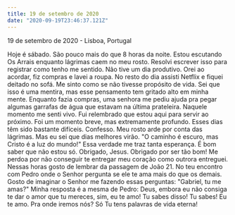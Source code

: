 ```yaml
---
title: 19 de setembro de 2020
date: "2020-09-19T23:46:37.121Z"
---
```


19 de setembro de 2020 - Lisboa, Portugal

Hoje é sábado. São pouco mais do que 8 horas da noite. Estou escutando Os Arrais enquanto lágrimas caem no meu rosto. Resolvi escrever isso para registrar como tenho me sentido. 
Não tive um dia produtivo. Orei ao acordar, fiz compras e lavei a roupa. No resto do dia assisti Netflix e fiquei deitado no sofá. Me sinto como se não tivesse propósito de vida. Sei que isso é uma mentira, mas esse pensamento tem gritado alto em minha mente.
Enquanto fazia compras, uma senhora me pediu ajuda pra pegar algumas garrafas de água que estavam na última prateleira. Naquele momento me senti vivo. Fui relembrado que estou aqui para servir ao próximo. Foi um momento breve, mas extremamente profundo.
Esses dias têm sido bastante difíceis. Confesso. Meu rosto arde por conta das lágrimas. Mas eu sei que dias melhores virão. "O caminho é escuro, mas Cristo é a luz do mundo!" Essa verdade me traz tanta esperança. É bom saber que não estou só. Obrigado, Jesus.
Obrigado por ser tão bom! Me perdoa por não conseguir te entregar meu coração como outrora entreguei. Nessas horas gosto de lembrar da passagem de João 21. No teu encontro com Pedro onde o Senhor pergunta se ele te ama mais do que os demais.
Gosto de imaginar o Senhor me fazendo essas perguntas: "Gabriel, tu me amas?" Minha resposta é a mesma de Pedro: Deus, embora eu não consiga te dar o amor que tu mereces, sim, eu te amo! Tu sabes disso! Tu sabes! Eu te amo. Pra onde iremos nós? Só Tu tens palavras de vida eterna!